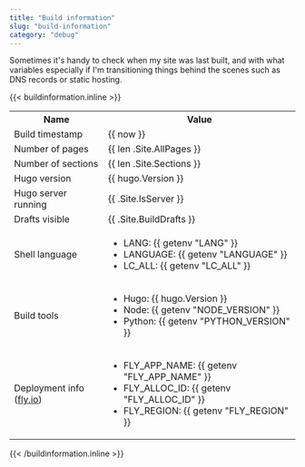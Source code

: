 ```yaml
---
title: "Build information"
slug: "build-information"
category: "debug"
---
```


Sometimes it's handy to check when my site was last built, and with what variables especially if I'm transitioning things behind the scenes such as DNS records or static hosting.

{{< buildinformation.inline >}}
<table>
  <tr>
    <th>Name</th>
    <th>Value</th>
  </tr>
  <tr>
    <td>Build timestamp</td>
    <td>{{ now }}</td>
  </tr>
  <tr>
    <td>Number of pages</td>
    <td>{{ len .Site.AllPages }}</td>
  </tr>
  <tr>
    <td>Number of sections</td>
    <td>{{ len .Site.Sections }}</td>
  </tr>
  <tr>
    <td>Hugo version</td>
    <td>{{ hugo.Version }}</td>
  </tr>
  <tr>
    <td>Hugo server running</td>
    <td>{{ .Site.IsServer }}</td>
  </tr>
  <tr>
    <td>Drafts visible</td>
    <td>{{ .Site.BuildDrafts }}</td>
  </tr>
  <tr>
    <td>Shell language</td>
    <td>
      <ul>
        <li>LANG: {{ getenv "LANG" }}</li>
        <li>LANGUAGE: {{ getenv "LANGUAGE" }}</li>
        <li>LC_ALL: {{ getenv "LC_ALL" }}</li>
      </ul>
    </td>
  </tr>
  <tr>
    <td>Build tools</td>
    <td>
      <ul>
        <li>Hugo: {{ hugo.Version }}</li>
        <li>Node: {{ getenv "NODE_VERSION" }}</li>
        <li>Python: {{ getenv "PYTHON_VERSION" }}</li>
      </ul>
    </td>
  </tr>
  <tr>
    <td>Deployment info (<a href="https://fly.io">fly.io</a>)</td>
    <td>
      <ul>
        <li>FLY_APP_NAME: {{ getenv "FLY_APP_NAME" }}</li>
        <li>FLY_ALLOC_ID: {{ getenv "FLY_ALLOC_ID" }}</li>
        <li>FLY_REGION: {{ getenv "FLY_REGION" }}</li>
      </ul>
    </td>
  </tr>
  </tr>
  </tr>

</table>
{{< /buildinformation.inline >}}
